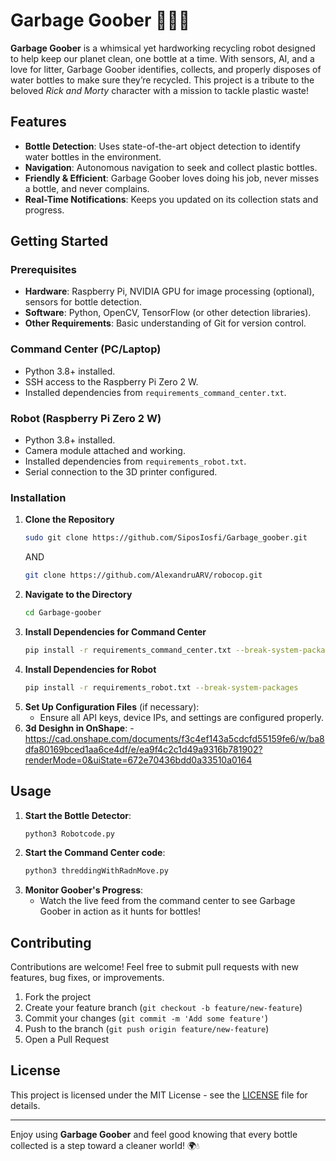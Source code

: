 
# Garbage Goober 🤖💧:champagne:

**Garbage Goober** is a whimsical yet hardworking recycling robot designed to help keep our planet clean, one bottle at a time. With sensors, AI, and a love for litter, Garbage Goober identifies, collects, and properly disposes of water bottles to make sure they’re recycled. This project is a tribute to the beloved *Rick and Morty* character with a mission to tackle plastic waste!

## Features

- **Bottle Detection**: Uses state-of-the-art object detection to identify water bottles in the environment.
- **Navigation**: Autonomous navigation to seek and collect plastic bottles.
- **Friendly & Efficient**: Garbage Goober loves doing his job, never misses a bottle, and never complains.
- **Real-Time Notifications**: Keeps you updated on its collection stats and progress.

## Getting Started

### Prerequisites

- **Hardware**: Raspberry Pi, NVIDIA GPU for image processing (optional), sensors for bottle detection.
- **Software**: Python, OpenCV, TensorFlow (or other detection libraries).
- **Other Requirements**: Basic understanding of Git for version control.

### **Command Center (PC/Laptop)**
- Python 3.8+ installed.
- SSH access to the Raspberry Pi Zero 2 W.
- Installed dependencies from `requirements_command_center.txt`.

### **Robot (Raspberry Pi Zero 2 W)**
- Python 3.8+ installed.
- Camera module attached and working.
- Installed dependencies from `requirements_robot.txt`.
- Serial connection to the 3D printer configured.

### Installation

1. **Clone the Repository**
   ```bash
   sudo git clone https://github.com/SiposIosfi/Garbage_goober.git
   ```
   AND
   ```bash
   git clone https://github.com/AlexandruARV/robocop.git
   ```
2. **Navigate to the Directory**
   ```bash
   cd Garbage-goober
   ```
3. **Install Dependencies for Command Center**
   ```bash
   pip install -r requirements_command_center.txt --break-system-packages
   ```
4. **Install Dependencies for Robot**
    ```bash
   pip install -r requirements_robot.txt --break-system-packages
   ```
5. **Set Up Configuration Files** (if necessary):
   - Ensure all API keys, device IPs, and settings are configured properly.
6. **3d Desighn in OnShape**:
   -https://cad.onshape.com/documents/f3c4ef143a5cdcfd55159fe6/w/ba8dfa80169bced1aa6ce4df/e/ea9f4c2c1d49a9316b781902?renderMode=0&uiState=672e70436bdd0a33510a0164
## Usage

1. **Start the Bottle Detector**:
   ```bash
   python3 Robotcode.py
   ```
2. **Start the Command Center code**:
   ```bash
   python3 threddingWithRadnMove.py
   ```
3. **Monitor Goober's Progress**:
   - Watch the live feed from the command center to see Garbage Goober in action as it hunts for bottles!

## Contributing

Contributions are welcome! Feel free to submit pull requests with new features, bug fixes, or improvements.

1. Fork the project
2. Create your feature branch (`git checkout -b feature/new-feature`)
3. Commit your changes (`git commit -m 'Add some feature'`)
4. Push to the branch (`git push origin feature/new-feature`)
5. Open a Pull Request

## License

This project is licensed under the MIT License - see the [LICENSE](LICENSE) file for details.

---

Enjoy using **Garbage Goober** and feel good knowing that every bottle collected is a step toward a cleaner world! 🌍💧
